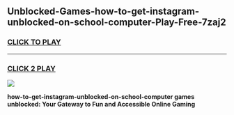 
## Unblocked-Games-how-to-get-instagram-unblocked-on-school-computer-Play-Free-7zaj2
<h3>
<a href="https://premium76.site?title=how-to-get-instagram-unblocked-on-school-computer&ref=10A">CLICK TO PLAY</a></h3>
<hr>

<h3>
<a href="https://premium76.site?title=how-to-get-instagram-unblocked-on-school-computer&ref=10A">CLICK 2 PLAY</a>
  
</h3>

<a href="https://premium76.site?title=how-to-get-instagram-unblocked-on-school-computer&ref=10A"><img src="https://clearcache.store/games.png"></a>


**how-to-get-instagram-unblocked-on-school-computer games unblocked: Your Gateway to Fun and Accessible Online Gaming**
